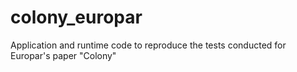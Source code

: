 # colony_europar
Application and runtime code to reproduce the tests conducted for Europar's paper "Colony"
